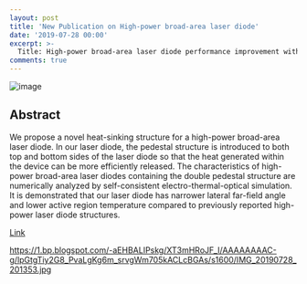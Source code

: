```yaml
---
layout: post
title: 'New Publication on High-power broad-area laser diode'
date: '2019-07-28 00:00'
excerpt: >-
  Title: High-power broad-area laser diode performance improvement with a double pedestal structure   
comments: true
---
```

![image](https://user-images.githubusercontent.com/32427749/74132870-bce9d580-4c2a-11ea-82dc-e7a4cb0bf983.png)

## Abstract
We propose a novel heat-sinking structure for a high-power broad-area laser diode. 
In our laser diode, the pedestal structure is introduced to both top and bottom sides of the laser diode so that the heat generated within the device can be more efficiently released. 
The characteristics of high-power broad-area laser diodes containing the double pedestal structure are numerically analyzed by self-consistent electro-thermal-optical simulation. It is demonstrated that our laser diode has narrower lateral far-field angle and lower active region temperature compared to previously reported high-power laser diode structures.

[Link](https://iopscience.iop.org/article/10.7567/1347-4065/ab0c71)    

https://1.bp.blogspot.com/-aEHBALIPskg/XT3mHRoJF_I/AAAAAAAAC-g/lpGtgTiy2G8_PvaLgKg6m_srvgWm705kACLcBGAs/s1600/IMG_20190728_201353.jpg